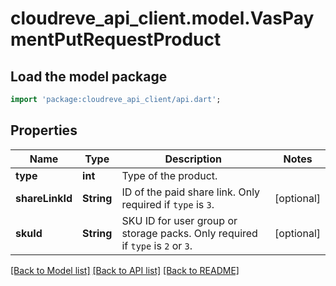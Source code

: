 # cloudreve_api_client.model.VasPaymentPutRequestProduct

## Load the model package
```dart
import 'package:cloudreve_api_client/api.dart';
```

## Properties
Name | Type | Description | Notes
------------ | ------------- | ------------- | -------------
**type** | **int** | Type of the product. | 
**shareLinkId** | **String** | ID of the paid share link. Only required if `type` is `3`. | [optional] 
**skuId** | **String** | SKU ID for user group or storage packs. Only required if `type` is `2` or `3`. | [optional] 

[[Back to Model list]](../README.md#documentation-for-models) [[Back to API list]](../README.md#documentation-for-api-endpoints) [[Back to README]](../README.md)


